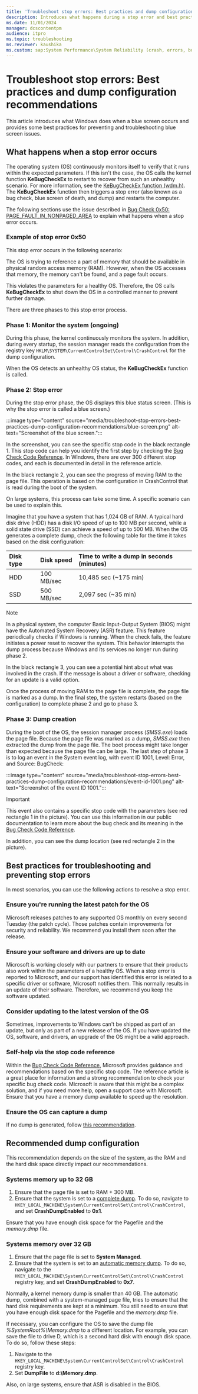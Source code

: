 ```yaml
---
title: 'Troubleshoot stop errors: Best practices and dump configurations'
description: Introduces what happens during a stop error and best practices for preventing and troubleshooting stop error issues.
ms.date: 11/01/2024
manager: dcscontentpm
audience: itpro
ms.topic: troubleshooting
ms.reviewer: kaushika
ms.custom: sap:System Performance\System Reliability (crash, errors, bug check or Blue Screen, unexpected reboot), csstroubleshoot
---
```

# Troubleshoot stop errors: Best practices and dump configuration recommendations

This article introduces what Windows does when a blue screen occurs and provides some best practices for preventing and troubleshooting blue screen issues.

## What happens when a stop error occurs

The operating system (OS) continuously monitors itself to verify that it runs within the expected parameters. If this isn't the case, the OS calls the kernel function **KeBugCheckEx** to restart to recover from such an unhealthy scenario. For more information, see the [KeBugCheckEx function (wdm.h)](/windows-hardware/drivers/ddi/wdm/nf-wdm-kebugcheckex). The **KeBugCheckEx** function then triggers a stop error (also known as a bug check, blue screen of death, and dump) and restarts the computer.

The following sections use the issue described in [Bug Check 0x50: PAGE_FAULT_IN_NONPAGED_AREA](/windows-hardware/drivers/debugger/bug-check-0x50--page-fault-in-nonpaged-area) to explain what happens when a stop error occurs.

### Example of stop error 0x50

This stop error occurs in the following scenario:

The OS is trying to reference a part of memory that should be available in physical random access memory (RAM). However, when the OS accesses that memory, the memory can't be found, and a page fault occurs.

This violates the parameters for a healthy OS. Therefore, the OS calls **KeBugCheckEx** to shut down the OS in a controlled manner to prevent further damage.

There are three phases to this stop error process.

### Phase 1: Monitor the system (ongoing)

During this phase, the kernel continuously monitors the system. In addition, during every startup, the session manager reads the configuration from the registry key `HKLM\SYSTEM\CurrentControlSet\Control\CrashControl` for the dump configuration.

When the OS detects an unhealthy OS status, the **KeBugCheckEx** function is called.

### Phase 2: Stop error

During the stop error phase, the OS displays this blue status screen. (This is why the stop error is called a blue screen.)

:::image type="content" source="media/troubleshoot-stop-errors-best-practices-dump-configuration-recommendations/blue-screen.png" alt-text="Screenshot of the blue screen.":::

In the screenshot, you can see the specific stop code in the black rectangle 1. This stop code can help you identify the first step by checking the [Bug Check Code Reference](/windows-hardware/drivers/debugger/bug-check-code-reference2). In Windows, there are over 300 different stop codes, and each is documented in detail in the reference article.

In the black rectangle 2, you can see the progress of moving RAM to the page file. This operation is based on the configuration in CrashControl that is read during the boot of the system.

On large systems, this process can take some time. A specific scenario can be used to explain this.

Imagine that you have a system that has 1,024 GB of RAM. A typical hard disk drive (HDD) has a disk I/O speed of up to 100 MB per second, while a solid state drive (SSD) can achieve a speed of up to 500 MB. When the OS generates a complete dump, check the following table for the time it takes based on the disk configuration:

| Disk type | Disk speed | Time to write a dump in seconds (minutes) |
| :-------- | :--------- | :---------------------------------------- |
| HDD       | 100 MB/sec | 10,485 sec (~175 min)                     |
| SSD       | 500 MB/sec | 2,097 sec (~35 min)                       |

> [!NOTE]
> In a physical system, the computer Basic Input-Output System (BIOS) might have the Automated System Recovery (ASR) feature. This feature periodically checks if Windows is running. When the check fails, the feature initiates a power reset to recover the system. This behavior interrupts the dump process because Windows and its services no longer run during phase 2.

In the black rectangle 3, you can see a potential hint about what was involved in the crash. If the message is about a driver or software, checking for an update is a valid option.

Once the process of moving RAM to the page file is complete, the page file is marked as a dump. In the final step, the system restarts (based on the configuration) to complete phase 2 and go to phase 3.

### Phase 3: Dump creation

During the boot of the OS, the session manager process (*SMSS.exe*) loads the page file. Because the page file was marked as a dump, *SMSS.exe* then extracted the dump from the page file. The boot process might take longer than expected because the page file can be large. The last step of phase 3 is to log an event in the System event log, with event ID 1001, Level: Error, and Source: BugCheck:

:::image type="content" source="media/troubleshoot-stop-errors-best-practices-dump-configuration-recommendations/event-id-1001.png" alt-text="Screenshot of the event ID 1001.":::

> [!IMPORTANT]
> This event also contains a specific stop code with the parameters (see red rectangle 1 in the picture). You can use this information in our public documentation to learn more about the bug check and its meaning in the [Bug Check Code Reference](/windows-hardware/drivers/debugger/bug-check-code-reference2).
>
> In addition, you can see the dump location (see red rectangle 2 in the picture).

## Best practices for troubleshooting and preventing stop errors

In most scenarios, you can use the following actions to resolve a stop error.

### Ensure you're running the latest patch for the OS

Microsoft releases patches to any supported OS monthly on every second Tuesday (the patch cycle). Those patches contain improvements for security and reliability. We recommend you install them soon after the release.

### Ensure your software and drivers are up to date

Microsoft is working closely with our partners to ensure that their products also work within the parameters of a healthy OS. When a stop error is reported to Microsoft, and our support has identified this error is related to a specific driver or software, Microsoft notifies them. This normally results in an update of their software. Therefore, we recommend you keep the software updated.

### Consider updating to the latest version of the OS

Sometimes, improvements to Windows can't be shipped as part of an update, but only as part of a new release of the OS. If you have updated the OS, software, and drivers, an upgrade of the OS might be a valid approach.

### Self-help via the stop code reference

Within the [Bug Check Code Reference](/windows-hardware/drivers/debugger/bug-check-code-reference2), Microsoft provides guidance and recommendations based on the specific stop code. The reference article is a great place for information and a strong recommendation to check your specific bug check code. Microsoft is aware that this might be a complex solution, and if you need more help, open a support case with Microsoft. Ensure that you have a memory dump available to speed up the resolution.

### Ensure the OS can capture a dump

If no dump is generated, follow [this recommendation](#recommended-dump-configuration).

## Recommended dump configuration

This recommendation depends on the size of the system, as the RAM and the hard disk space directly impact our recommendations.

### Systems memory up to 32 GB

1. Ensure that the page file is set to RAM + 300 MB.
2. Ensure that the system is set to a [complete dump](memory-dump-file-options.md#complete-memory-dump). To do so, navigate to `HKEY_LOCAL_MACHINE\System\CurrentControlSet\Control\CrashControl`, and set **CrashDumpEnabled** to **0x1**.

Ensure that you have enough disk space for the Pagefile and the *memory.dmp* file.

### Systems memory over 32 GB

1. Ensure that the page file is set to **System Managed**.
2. Ensure that the system is set to an [automatic memory dump](/windows-hardware/drivers/debugger/automatic-memory-dump). To do so, navigate to the `HKEY_LOCAL_MACHINE\System\CurrentControlSet\Control\CrashControl` registry key, and set **CrashDumpEnabled** to **0x7**.

Normally, a kernel memory dump is smaller than 40 GB. The automatic dump, combined with a system-managed page file, tries to ensure that the hard disk requirements are kept at a minimum. You still need to ensure that you have enough disk space for the Pagefile and the *memory.dmp* file.

If necessary, you can configure the OS to save the dump file *%SystemRoot%\Memory.dmp* to a different location. For example, you can save the file to drive D, which is a second hard disk with enough disk space. To do so, follow these steps:

1. Navigate to the `HKEY_LOCAL_MACHINE\System\CurrentControlSet\Control\CrashControl` registry key.
2. Set **DumpFile** to **d:\Memory.dmp**.

Also, on large systems, ensure that ASR is disabled in the BIOS.



